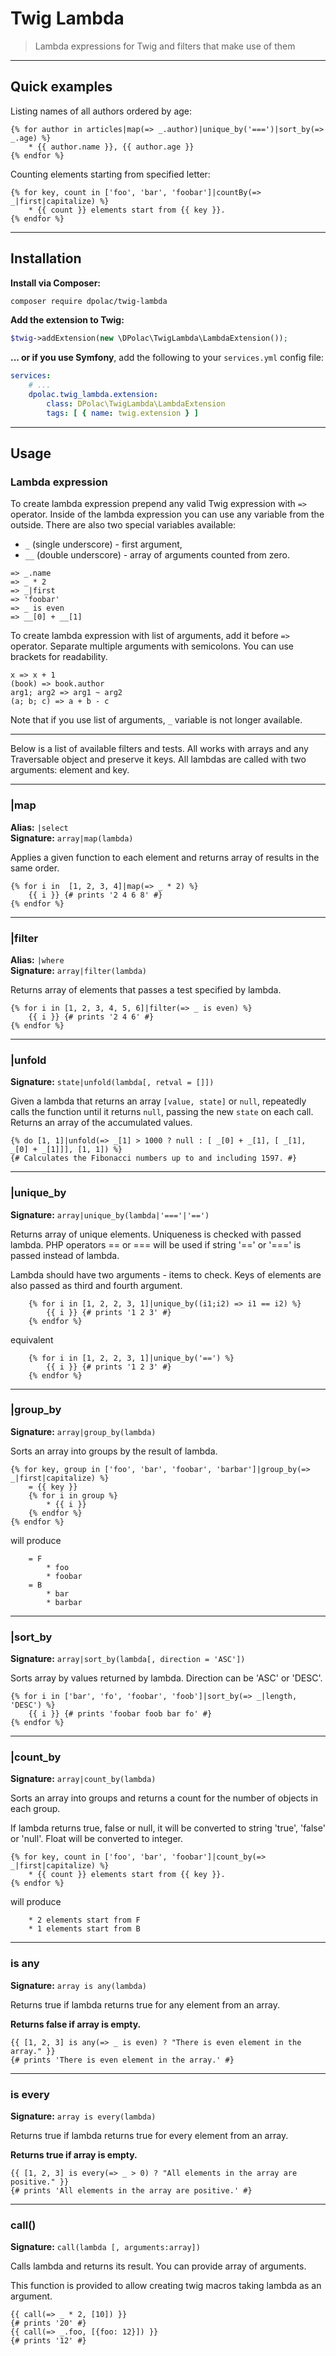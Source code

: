 # Twig Lambda
> Lambda expressions for Twig and filters that make use of them

----------------------------------------------------------------

<a name="examples"></a>
## Quick examples

Listing names of all authors ordered by age:
```twig
{% for author in articles|map(=> _.author)|unique_by('===')|sort_by(=> _.age) %}
    * {{ author.name }}, {{ author.age }}
{% endfor %}
```

Counting elements starting from specified letter:
```twig
{% for key, count in ['foo', 'bar', 'foobar']|countBy(=> _|first|capitalize) %}
    * {{ count }} elements start from {{ key }}.
{% endfor %}
```

----------------------------------------------------------------

<a name="install"></a>
## Installation

**Install via Composer:**
```bash
composer require dpolac/twig-lambda
```

**Add the extension to Twig:**
```php
$twig->addExtension(new \DPolac\TwigLambda\LambdaExtension());
```

**... or if you use Symfony**, add the following to your `services.yml` config file:

```yaml
services:
    # ...
    dpolac.twig_lambda.extension:
        class: DPolac\TwigLambda\LambdaExtension
        tags: [ { name: twig.extension } ]
```

----------------------------------------------------------------

## Usage

<a name="lambda"></a>
### Lambda expression
To create lambda expression prepend any valid Twig expression
with `=>` operator. Inside of the lambda expression you can use
any variable from the outside. There are also two special
variables available:
  * `_` (single underscore) - first argument,
  * `__` (double underscore) - array of arguments counted
    from zero.

```
=> _.name
=> _ * 2
=> _|first
=> 'foobar'
=> _ is even
=> __[0] + __[1]
```

To create lambda expression with list of arguments, add it
before `=>` operator. Separate multiple arguments with
semicolons. You can use brackets for readability.

```
x => x + 1
(book) => book.author
arg1; arg2 => arg1 ~ arg2
(a; b; c) => a + b - c
```

Note that if you use list of arguments, `_` variable is not
longer available.

----------------------------------------------------------------

Below is a list of available filters and tests. All works
with arrays and any Traversable object and preserve it keys.
All lambdas are called with two arguments: element and key.

----------------------------------------------------------------

<a name="map"></a>
### |map
**Alias:** `|select`<br>
**Signature:** `array|map(lambda)`

Applies a given function to each element and returns
array of results in the same order.

```twig
{% for i in  [1, 2, 3, 4]|map(=> _ * 2) %}
    {{ i }} {# prints '2 4 6 8' #}
{% endfor %}
```

----------------------------------------------------------------

<a name="filter"></a>
### |filter
**Alias:** `|where`<br>
**Signature:** `array|filter(lambda)`

Returns array of elements that passes a test specified by lambda.

```twig
{% for i in [1, 2, 3, 4, 5, 6]|filter(=> _ is even) %}
    {{ i }} {# prints '2 4 6' #}
{% endfor %}
```

----------------------------------------------------------------

<a name="unfold"></a>
### |unfold
**Signature:** `state|unfold(lambda[, retval = []])`

Given a lambda that returns an array `[value, state]` or `null`, repeatedly
calls the function until it returns `null`, passing the new `state` on each
call. Returns an array of the accumulated values.


```twig
{% do [1, 1]|unfold(=> _[1] > 1000 ? null : [ _[0] + _[1], [ _[1], _[0] + _[1]]], [1, 1]) %}
{# Calculates the Fibonacci numbers up to and including 1597. #}
```

----------------------------------------------------------------

<a name="unique_by"></a>
### |unique_by
**Signature:** `array|unique_by(lambda|'==='|'==')`

Returns array of unique elements. Uniqueness is checked with
passed lambda. PHP operators == or === will be used if
string '==' or '===' is passed instead of lambda.

Lambda should have two arguments - items to check. Keys of
elements are also passed as third and fourth argument.

```twig
    {% for i in [1, 2, 2, 3, 1]|unique_by((i1;i2) => i1 == i2) %}
        {{ i }} {# prints '1 2 3' #}
    {% endfor %}
```
equivalent
```twig
    {% for i in [1, 2, 2, 3, 1]|unique_by('==') %}
        {{ i }} {# prints '1 2 3' #}
    {% endfor %}
```


----------------------------------------------------------------

<a name="group_by"></a>
### |group_by
**Signature:** `array|group_by(lambda)`

Sorts an array into groups by the result of lambda.

```twig
{% for key, group in ['foo', 'bar', 'foobar', 'barbar']|group_by(=> _|first|capitalize) %}
    = {{ key }}
    {% for i in group %}
        * {{ i }}
    {% endfor %}
{% endfor %}
```
will produce
```
    = F
        * foo
        * foobar
    = B
        * bar
        * barbar
```

----------------------------------------------------------------

<a name="sort_by"></a>
### |sort_by
**Signature:** `array|sort_by(lambda[, direction = 'ASC'])`

Sorts array by values returned by lambda.
Direction can be 'ASC' or 'DESC'.

```twig
{% for i in ['bar', 'fo', 'foobar', 'foob']|sort_by(=> _|length, 'DESC') %}
    {{ i }} {# prints 'foobar foob bar fo' #}
{% endfor %}
```

----------------------------------------------------------------

<a name="count_by"></a>
### |count_by
**Signature:** `array|count_by(lambda)`

Sorts an array into groups and returns a count for the number of
objects in each group.

If lambda returns true, false or null, it will be converted to
string 'true', 'false' or 'null'. Float will be converted to
integer.

```twig
{% for key, count in ['foo', 'bar', 'foobar']|count_by(=> _|first|capitalize) %}
    * {{ count }} elements start from {{ key }}.
{% endfor %}
```
will produce
```
    * 2 elements start from F
    * 1 elements start from B
```

----------------------------------------------------------------

<a name="any"></a>
### is any
**Signature:** `array is any(lambda)`

Returns true if lambda returns true for any element from
an array.

**Returns false if array is empty.**

```twig
{{ [1, 2, 3] is any(=> _ is even) ? "There is even element in the array." }}
{# prints 'There is even element in the array.' #}
```

----------------------------------------------------------------

<a name="every"></a>
### is every
**Signature:** `array is every(lambda)`

Returns true if lambda returns true for every element from
an array.

**Returns true if array is empty.**

```twig
{{ [1, 2, 3] is every(=> _ > 0) ? "All elements in the array are positive." }}
{# prints 'All elements in the array are positive.' #}
```

----------------------------------------------------------------

<a name="call"></a>
### call()
**Signature:** `call(lambda [, arguments:array])`

Calls lambda and returns its result. You can provide array
of arguments.

This function is provided to allow creating twig macros taking
lambda as an argument.

```twig
{{ call(=> _ * 2, [10]) }}
{# prints '20' #}
{{ call(=> _.foo, [{foo: 12}]) }}
{# prints '12' #}
```
